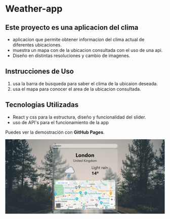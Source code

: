 # Weather-app

## Este proyecto es una aplicacion del clima

- aplicacion que permite obtener informacion del clima actual de diferentes ubicaciones.
- muestra un mapa con de la ubicacion consultada con el uso de una api.
- Diseño en distintas resoluciones y cambio de imagenes.

## Instrucciones de Uso

1. usa la barra de busqueda para saber el clima de la ubicaion deseada.
2. usa el mapa para conocer el area de la ubicacion consultada.

## Tecnologías Utilizadas

- React y css para la estructura, diseño y funcionalidad del slider.
- uso de API's para el funcionamiento de la app

Puedes ver la demostración con **GitHub Pages**.

<div id="header" align="center">
	<img src="./src/imagen-prueba/imagen de prueba.png">
</div>